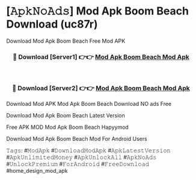 # [𝙰𝚙𝚔𝙽𝚘𝙰𝚍𝚜] Mod Apk Boom Beach Download (uc87r)
Download Mod Apk Boom Beach Free Mod APK

<div align="center">
<h3>🔴 Download [Server1] 👉👉 <a href="https://apkcomod.com?title=Mod_Apk_Boom_Beach">Mod Apk Boom Beach Mod Apk</a></h3><br>

<h3>🔴 Download [Server2] 👉👉 <a href="https://apkcomod.com?title=Mod_Apk_Boom_Beach">Mod Apk Boom Beach Mod Apk</a></h3>
</div>


 Download Mod APK Mod Apk Boom Beach Download NO ads Free

Download Mod Apk Boom Beach Latest Version

Free APK MOD Mod Apk Boom Beach Hapyymod

Download Mod Apk Boom Beach Mod For Android Users

𝚃𝚊𝚐𝚜: #𝙼𝚘𝚍𝙰𝚙𝚔 #𝙳𝚘𝚠𝚗𝚕𝚘𝚊𝚍𝙼𝚘𝚍𝙰𝚙𝚔 #𝙰𝚙𝚔𝙻𝚊𝚝𝚎𝚜𝚝𝚅𝚎𝚛𝚜𝚒𝚘𝚗 #𝙰𝚙𝚔𝚄𝚗𝚕𝚒𝚖𝚒𝚝𝚎𝚍𝙼𝚘𝚗𝚎𝚢 #𝙰𝚙𝚔𝚄𝚗𝚕𝚘𝚌𝚔𝙰𝚕𝚕 #𝙰𝚙𝚔𝙽𝚘𝙰𝚍𝚜 #𝚄𝚗𝚕𝚘𝚌𝚔𝙿𝚛𝚎𝚖𝚒𝚞𝚖 #𝙵𝚘𝚛𝙰𝚗𝚍𝚛𝚘𝚒𝚍 #𝙵𝚛𝚎𝚎𝙳𝚘𝚠𝚗𝚕𝚘𝚊𝚍 #home_design_mod_apk